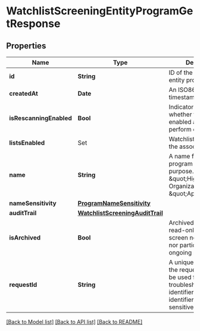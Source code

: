 # WatchlistScreeningEntityProgramGetResponse

## Properties
Name | Type | Description | Notes
------------ | ------------- | ------------- | -------------
**id** | **String** | ID of the associated entity program. | 
**createdAt** | **Date** | An ISO8601 formatted timestamp. | 
**isRescanningEnabled** | **Bool** | Indicator specifying whether the program is enabled and will perform daily rescans. | 
**listsEnabled** | Set<EntityWatchlistCode> | Watchlists enabled for the associated program | 
**name** | **String** | A name for the entity program to define its purpose. For example, \&quot;High Risk Organizations\&quot; or \&quot;Applicants\&quot;. | 
**nameSensitivity** | [**ProgramNameSensitivity**](ProgramNameSensitivity.md) |  | 
**auditTrail** | [**WatchlistScreeningAuditTrail**](WatchlistScreeningAuditTrail.md) |  | 
**isArchived** | **Bool** | Archived programs are read-only and cannot screen new customers nor participate in ongoing monitoring. | 
**requestId** | **String** | A unique identifier for the request, which can be used for troubleshooting. This identifier, like all Plaid identifiers, is case sensitive. | 

[[Back to Model list]](../README.md#documentation-for-models) [[Back to API list]](../README.md#documentation-for-api-endpoints) [[Back to README]](../README.md)


